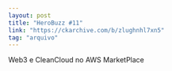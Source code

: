 ```yaml
---
layout: post
title: "HeroBuzz #11"
link: "https://ckarchive.com/b/zlughnhl7xn5"
tag: "arquivo"
---
```

Web3 e CleanCloud no AWS MarketPlace
